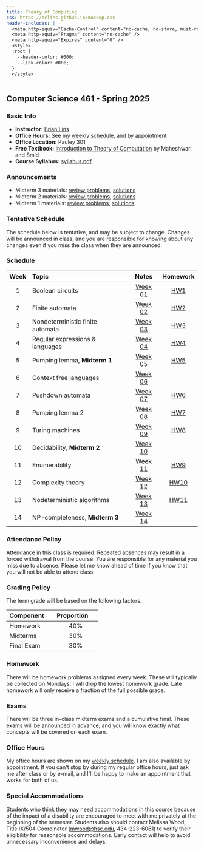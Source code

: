```yaml
---
title: Theory of Computing
css: https://bclins.github.io/mockup.css
header-includes: |
  <meta http-equiv="Cache-Control" content="no-cache, no-store, must-revalidate" />
  <meta http-equiv="Pragma" content="no-cache" />
  <meta http-equiv="Expires" content="0" />
  <style>
  :root {
    --header-color:	#000;
    --link-color: #00e;
  }
  </style>
---
```


## Computer Science 461 - Spring 2025

### Basic Info

* **Instructor:** [Brian Lins](http://people.hsc.edu/faculty-staff/blins/) 
* **Office Hours:** See my [weekly schedule](http://people.hsc.edu/faculty-staff/blins/), and by appointment
* **Office Location:** Pauley 301
* **Free Textbook:** [Introduction to Theory of Computation](https://cglab.ca/~michiel/TheoryOfComputation/TheoryOfComputation.pdf) by Maheshwari and Smid 
* **Course Syllabus:** [syllabus.pdf](syllabus.pdf)


### Announcements

* Midterm 3 materials: [review problems](midterm3review.pdf), [solutions](midterm3reviewSolutions.pdf)
* Midterm 2 materials: [review problems](midterm2review.pdf), [solutions](midterm2reviewSolutions.pdf)
* Midterm 1 materials: [review problems](midterm1review.pdf), [solutions](midterm1reviewSolutions.pdf)

### Tentative Schedule

The schedule below is tentative, and may be subject to change. Changes will be announced in class, and you are responsible for knowing about any changes even if you miss the class when they are announced. 

### Schedule 

Week | Topic                      | Notes | Homework 
:---:|:---------------------------|:-----:|:--------:
1  | Boolean circuits                                     | [Week 01](notes.html#week-1-notes)  | [HW1](HW/HW1.pdf)
2  | Finite automata                                      | [Week 02](notes.html#week-2-notes)  | [HW2](HW/HW2.pdf)
3  | Nondeterministic finite automata                     | [Week 03](notes.html#week-3-notes)  | [HW3](HW/HW3.pdf)
4  | Regular expressions & languages                      | [Week 04](notes.html#week-4-notes)  | [HW4](HW/HW4.pdf)
5  | Pumping lemma, **Midterm 1**                         | [Week 05](notes.html#week-5-notes)  | [HW5](HW/HW5.pdf)
6  | Context free languages                               | [Week 06](notes.html#week-6-notes)  | 
7  | Pushdown automata                                    | [Week 07](notes.html#week-7-notes)  | [HW6](HW/HW6.pdf)
8  | Pumping lemma 2                                      | [Week 08](notes.html#week-8-notes)  | [HW7](HW/HW7.pdf)
9  | Turing machines                                      | [Week 09](notes.html#week-9-notes)  | [HW8](HW/HW8.pdf)
10 | Decidability, **Midterm 2**                          | [Week 10](notes.html#week-10-notes) | 
11 | Enumerability                                        | [Week 11](notes.html#week-11-notes) | [HW9](HW/HW9.pdf)
12 | Complexity theory                                    | [Week 12](notes.html#week-12-notes) | [HW10](HW/HW10.pdf)
13 | Nodeterministic algorithms                           | [Week 13](notes.html#week-13-notes) | [HW11](HW/HW11.pdf)
14 | NP-completeness, **Midterm 3**                       | [Week 14](notes.html#week-14-notes) | 


### Attendance Policy

Attendance in this class is required. Repeated absences may result in a forced withdrawal from the course. You are responsible for any material you miss due to absence. Please let me know ahead of time if you know that you will not be able to attend class.

### Grading Policy

The term grade will be based on the following factors.

| Component &nbsp; &nbsp;  | Proportion  &nbsp; &nbsp;|
| :--- | :---: |
| Homework | 40% | 
| Midterms | 30% |
| Final Exam | 30% |  

### Homework

There will be homework problems assigned every week. These will typically be collected on Mondays. I will drop the lowest homework grade. Late homework will only receive a fraction of the full possible grade. 

### Exams

There will be three in-class midterm exams and a cumulative final. These exams will be announced in advance, and you will know exactly what concepts will be covered on each exam.  


### Office Hours

My office hours are shown on my [weekly schedule](http://people.hsc.edu/faculty-staff/blins/).  I am also available by appointment. If you can't stop by during my regular office hours, just ask me after class or by e-mail, and I'll be happy to make an appointment that works for both of us.  


### Special Accommodations

Students who think they may need accommodations in this course because of the impact of a disability are encouraged to meet with me privately at the beginning of the semester. Students also should contact Melissa Wood, Title IX/504 Coordinator (mwood@hsc.edu, 434-223-6061) to verify their eligibility for reasonable accommodations. Early contact will help to avoid unnecessary inconvenience and delays.




<br>
<br>
<br>
<br>
<br>
<br>
<br>
<br>
